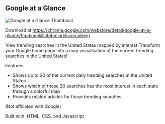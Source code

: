 ## Google at a Glance

![Google at a Glance Thumbnail](https://github.com/emil-velasquez/Google-at-a-Glance/blob/master/GoogleAtAGlanceGithubPic.png)

Download at https://chrome.google.com/webstore/detail/google-at-a-glance/fcpdimnjklllafobmcjdihcaccoikejg

View trending searches in the United States mapped by interest
Transform your Google home page into a map visualization of the current trending searches in the United States!

Features:
- Shows up to 20 of the current daily trending searches in the United States
- Shows which of those 20 searches has the most interest in each state through a colorful map
- Provides related articles for those trending searches

(Not affiliated with Google)

Built with: HTML, CSS, and Javascript
